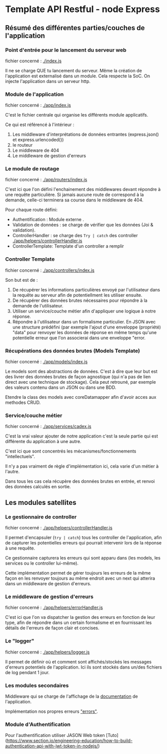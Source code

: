 # Template API Restful - node Express

## Résumé des différentes parties/couches de l'application


### Point d'entrée pour le lancement du serveur web

fichier concerné : [./index.js](./index.js)

Il ne se charge QUE tu lancement du serveur. Même la création de l'application est externalisé dans un module. Cela respecte la SoC. On injecte l'application dans un serveur http.

### Module de l'application

fichier concerné : [./app/index.js](./app/index.js)

C'est le fichier centrale qui organise les différents module applicatifs.

Ce qui est référencé à l'intérieur :

1. Les middleware d'interprétations de données entrantes (express.json() et express.urlencoded())
2. le routeur
3. Le middleware de 404
4. Le middleware de gestion d'erreurs

### Le module de routage

fichier concerné : [./app/routers/index.js](./app/routers/index.js)

C'est ici que l'on défini l'enchainement des middlewares devant répondre à une requête particulière.
Si jamais aucune route de correspond à la demande, celle-ci terminera sa course dans le middleware de 404.

Pour chaque route défini:

- Authentification : Module externe .
- Validation de données : se charge de vérifier que les données (Joi & validation).
- ControllerHandler : se charge des `Try | catch` des controller [./app/helpers/controllerHandler.js](./app/helpers/controllerHandler.js)
- ControllerTemplate: Template d'un controller a remplir 

### Controller Template

fichier concerné : [./app/controllers/index.js](./app/controllers/controllerTemplate.js)

Son but est de : 

1. De récupérer les informations particulières envoyé par l'utilisateur dans la requête au serveur afin de potentiellment les utiliser ensuite.
2. De récupérer des données brutes nécessaires pour répondre à la demande de l'utilisateur.
3. Utiliser un service/couche métier afin d'appliquer une logique à notre réponse.
4. Répondre à l'utilisateur dans un formalisme particulier. En JSON avec une structure prédéfini (par exemple l'ajout d'une enveloppe (propriété) "data" pour renvoyer les données de réponse en même temps qu'une potentielle erreur que l'on associerai dans une enveloppe "error.

### Récupérations des données brutes (Models Template)

fichier concerné : [./app/models/index.js](./app/models/modelTemplate.js)

Le models sont des abstractions de données. C'est à dire que leur but est des livrer des données brutes de façon agnostique (qui n'a pas de lien direct avec une technique de stockage). Cela peut retrouné, par exemple des valeurs contenu dans un JSON ou dans une BDD.

Etendre la class des models avec coreDatamapper afin d'avoir acces aux methodes CRUD.

### Service/couche métier

fichier concerné : [./app/services/cadex.js](./app/services/serviceTemplate.js)

C'est la vrai valeur ajouter de notre application c'est la seule partie qui est différente du application à une autre.

C'est ici que sont concentrés les mécanismes/fonctionnements "intellectuels".

Il n'y a pas vraiment de règle d'implémentation ici, cela varie d'un métier à l'autre.

Dans tous les cas cela récupère des données brutes en entrée, et renvoi des données calculés en sortie.

## Les modules satellites


### Le gestionnaire de controller

fichier concerné : [./app/helpers/controllerHandler.js](./app/helpers/controllerHandler.js)

Il permet d'encapsuler (`try | catch`) tous les controller de l'application, afin de capturer les potentielles erreurs qui pourrait intervenir lors de la réponse à une requête.

Ce gestionnaire capturera les erreurs qui sont apparu dans (les models, les services ou le controller lui-même).

Cette implémentation permet de gérer toujours les erreurs de la même façon en les renvoyer toujours au même endroit avec un next qui atterira dans un middleware de gestion d'erreurs.

### Le middleware de gestion d'erreurs

fichier concerné : [./app/helpers/errorHandler.js](./app/helpers/errorHandler.js)

C'est ici que l'on va dispatcher la gestion des erreurs en fonction de leur type, afin de répondre dans un certain formalisme et en fournissant les détails de l'erreurs de façon clair et concises.

### Le "logger"

fichier concerné : [./app/helpers/logger.js](./app/helpers/logger.js)

Il permet de définir où et comment sont affichés/stockés les messages d'erreurs potentiels de l'application.
Ici ils sont stockés dans un/des fichiers de log pendant 1 jour.


### Les modules secondaires

Middleware qui se charge de l'affichage de la [documentation](./app/helpers/apidocs.js) de l'application.

Implémentation nos propres erreurs ["errors"](./app/errors/errorTemplate.js).


### Module d'Authentification

Pour l'authentification utiliser JASON Web token
[Tuto] (https://www.section.io/engineering-education/how-to-build-authentication-api-with-jwt-token-in-nodejs/)